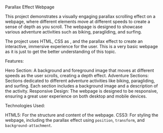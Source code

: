  Parallax Effect Webpage

This project demonstrates a visually engaging parallax scrolling effect on a webpage, where different elements move at different speeds to create a sense of depth as you scroll. 
The webpage is designed to showcase various adventure activities such as biking, paragliding, and surfing.

The project uses HTML, CSS as , and the parallax effect to create an interactive, immersive experience for the user.
This is a very basic webpage as it is just to get the better understanding of this topic.

Features:

Hero Section: A background and foreground image that moves at different speeds as the user scrolls, creating a depth effect.
Adventure Sections: Sections dedicated to different adventure activities like biking, paragliding, and surfing. Each section includes a background image and a description of the activity.
Responsive Design: The webpage is designed to be responsive, ensuring a great user experience on both desktop and mobile devices.

 Technologies Used:

HTML5: For the structure and content of the webpage.
CSS3: For styling the webpage, including the parallax effect using `position`, `transform`, and `background-attachment`.
